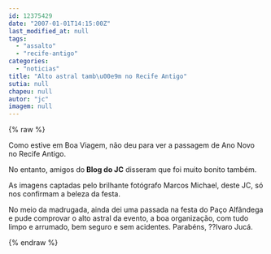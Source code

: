 ```yaml
---
id: 12375429
date: "2007-01-01T14:15:00Z"
last_modified_at: null
tags:
  - "assalto"
  - "recife-antigo"
categories:
  - "noticias"
title: "Alto astral tamb\u00e9m no Recife Antigo"
sutia: null
chapeu: null
autor: "jc"
imagem: null
---
```

{% raw %}
<p>Como estive em Boa Viagem, n&atilde;o deu para ver a passagem de Ano Novo no Recife Antigo.</p>
<p>No entanto, amigos do<strong> Blog do JC</strong> disseram que foi muito bonito tamb&eacute;m.</p>
<p>As imagens captadas pelo brilhante fot&oacute;grafo Marcos Michael, deste JC, s&oacute; nos confirmam a beleza da festa.</p>
<p>No meio da madrugada, ainda dei uma passada na festa do Pa&ccedil;o Alf&acirc;ndega e pude comprovar o alto astral da evento, a boa organiza&ccedil;&atilde;o, com tudo limpo e arrumado, bem seguro e sem acidentes. Parab&eacute;ns, ??lvaro Juc&aacute;.</p>
{% endraw %}